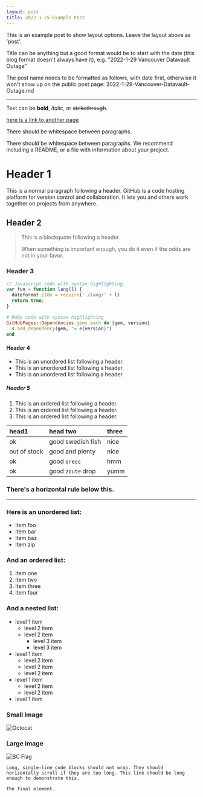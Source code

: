 ```yaml
---
layout: post
title: 2022-1-25 Example Post
---
```


This is an example post to show layout options. Leave the layout above as 'post'. 

Title can be anything but a good format would be to start with the date (this blog format doesn't always have it), e.g. "2022-1-29 Vancouver Datavault Outage"  

The post name needs to be formatted as follows, with date first, otherwise it won't show up on the public post page: 2022-1-29-Vancouver-Datavault-Outage.md

---

Text can be **bold**, _italic_, or ~~strikethrough~~.

[here is a link to another page](https://en.wikipedia.org/wiki/Wikipedia:Manual_of_Style/Linking)

There should be whitespace between paragraphs.

There should be whitespace between paragraphs. We recommend including a README, or a file with information about your project.

# Header 1

This is a normal paragraph following a header. GitHub is a code hosting platform for version control and collaboration. It lets you and others work together on projects from anywhere.

## Header 2

> This is a blockquote following a header.
>
> When something is important enough, you do it even if the odds are not in your favor.

### Header 3

```js
// Javascript code with syntax highlighting.
var fun = function lang(l) {
  dateformat.i18n = require('./lang/' + l)
  return true;
}
```

```ruby
# Ruby code with syntax highlighting
GitHubPages::Dependencies.gems.each do |gem, version|
  s.add_dependency(gem, "= #{version}")
end
```

#### Header 4

*   This is an unordered list following a header.
*   This is an unordered list following a header.
*   This is an unordered list following a header.

##### Header 5

1.  This is an ordered list following a header.
2.  This is an ordered list following a header.
3.  This is an ordered list following a header.

| head1        | head two          | three |
|:-------------|:------------------|:------|
| ok           | good swedish fish | nice  |
| out of stock | good and plenty   | nice  |
| ok           | good `oreos`      | hmm   |
| ok           | good `zoute` drop | yumm  |

### There's a horizontal rule below this.

* * *

### Here is an unordered list:

*   Item foo
*   Item bar
*   Item baz
*   Item zip

### And an ordered list:

1.  Item one
1.  Item two
1.  Item three
1.  Item four

### And a nested list:

- level 1 item
  - level 2 item
  - level 2 item
    - level 3 item
    - level 3 item
- level 1 item
  - level 2 item
  - level 2 item
  - level 2 item
- level 1 item
  - level 2 item
  - level 2 item
- level 1 item

### Small image

![Octocat](https://github.githubassets.com/images/icons/emoji/octocat.png)

### Large image

![BC Flag](https://upload.wikimedia.org/wikipedia/commons/b/b8/Flag_of_British_Columbia.svg)

```
Long, single-line code blocks should not wrap. They should horizontally scroll if they are too long. This line should be long enough to demonstrate this.
```

```
The final element.
```
